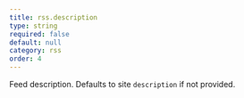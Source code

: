 ```yaml
---
title: rss.description
type: string
required: false
default: null
category: rss
order: 4
---
```


Feed description. Defaults to site `description` if not provided.
